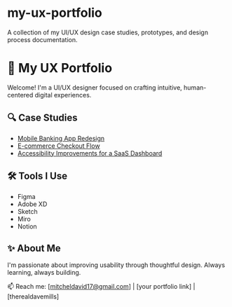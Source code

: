 # my-ux-portfolio
A collection of my UI/UX design case studies, prototypes, and design process documentation.
# 🎨 My UX Portfolio

Welcome! I'm a UI/UX designer focused on crafting intuitive, human-centered digital experiences.

## 🔍 Case Studies
- [Mobile Banking App Redesign](#)  
- [E-commerce Checkout Flow](#)  
- [Accessibility Improvements for a SaaS Dashboard](#)

## 🛠 Tools I Use
- Figma
- Adobe XD
- Sketch
- Miro
- Notion

## ✨ About Me
I'm passionate about improving usability through thoughtful design. Always learning, always building.

📫 Reach me: [mitcheldavid17@gmail.com] | [your portfolio link] | [therealdavemills]
